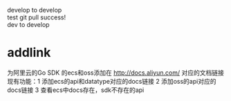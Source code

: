 develop to develop  
test git pull success!  
dev to develop
# addlink
为阿里云的Go SDK 的ecs和oss添加在 http://docs.aliyun.com/ 对应的文档链接
现有功能：1 添加ecs的api和datatype对应的docs链接
	  2 添加oss的api对应的docs链接
	  3 查看ecs中docs存在，sdk不存在的api

